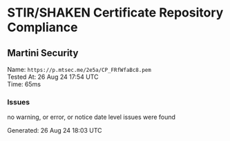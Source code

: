 # STIR/SHAKEN Certificate Repository Compliance

## Martini Security

Name: `https://p.mtsec.me/2e5a/CP_FRfWfaBc8.pem`\
Tested At: 26 Aug 24 17:54 UTC\
Time: 65ms

### Issues

no warning, or error, or notice date level issues were found

Generated: 26 Aug 24 18:03 UTC